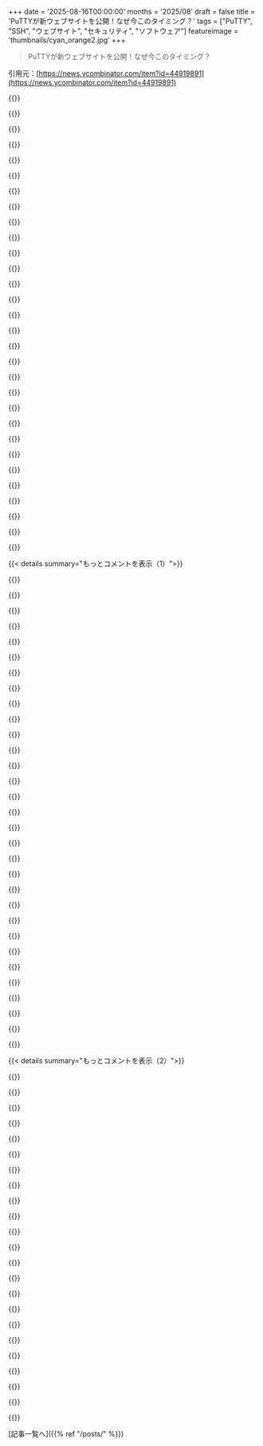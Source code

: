 +++
date = '2025-08-16T00:00:00'
months = '2025/08'
draft = false
title = 'PuTTYが新ウェブサイトを公開！なぜ今このタイミング？'
tags = ["PuTTY", "SSH", "ウェブサイト", "セキュリティ", "ソフトウェア"]
featureimage = 'thumbnails/cyan_orange2.jpg'
+++

> PuTTYが新ウェブサイトを公開！なぜ今このタイミング？

引用元：[https://news.ycombinator.com/item?id=44919891](https://news.ycombinator.com/item?id=44919891)




{{<matomeQuote body="PuTTY の FAQ には「新しいドメインはいらない、Google 検索で簡単に見つかるから現状で満足」って書いてあったんだよ。<br>でも、Google 検索が信頼できなくなったから、PuTTY 側も考えを変えたのかもね。<br>https://www.chiark.greenend.org.uk/~sgtatham/putty/faq.html#..." userName="thristian" createdAt="2025/08/16 06:59:41" color="#45d325">}}




{{<matomeQuote body="実は putty.org の持ち主がワクチンとかパンデミックについてデマを流してるんだ。最近それがネットや Hacker News (HN) で話題になったし、作者も Mastodon で言及してたんだよ。<br>きっと新しいサイトは、このデマサイトのせいで混乱しないように、ってことなんだろうね。<br>[1] https://www.theregister.com/2025/07/17/puttyorg_website_cont...<br>[2] https://news.ycombinator.com/item?id=44579265<br>[3] https://hachyderm.io/@simontatham/114846017785770922" userName="rezonant" createdAt="2025/08/16 07:44:30" color="#ff5c5c">}}




{{<matomeQuote body="それってデマなの？その人、この件について話すのに十分な経歴があるみたいだけど。putty.orgにあった動画はこれだよ。<br>https://x.com/oraclefilmsuk/status/1940851935797461481" userName="nailer" createdAt="2025/08/16 11:33:11" color="">}}




{{<matomeQuote body="権威があるから正しいってわけじゃないよ。putty.org の情報は、感染症の専門家たちのほとんどがデマだって言ってるんだから。" userName="zettabomb" createdAt="2025/08/16 12:21:47" color="">}}




{{<matomeQuote body="「putty」で検索したら putty.org が一番上に出たんだけど、フッターには「公式じゃない」って書いてあったよ。やっぱり、他社が管理する検索アルゴリズムに頼るのは良くないね。<br>あと、URL の最初の方にプロジェクト名があるのが普通って思っちゃうんだよね。" userName="ahmedfromtunis" createdAt="2025/08/16 07:13:05" color="">}}




{{<matomeQuote body="先週、SSHキー を作ることになって PuTTY を探したんだけど、似たような .org ドメインがいくつかあって、どれが公式か全然わかんなかったんだ。Mac 用のダウンロードも見つからず、変なエラーも出て困ったよ。<br>結局、Mac のコマンドラインで Xcode を使って SSHキー を作れたけどね。知らないソフトをダウンロードして使うのは、ちょっと怖いよね。" userName="hammock" createdAt="2025/08/16 14:28:37" color="#ff5733">}}




{{<matomeQuote body="それって専門知識からの議論じゃないの？それに、いくら多くの人が信じてるからって、それが真実だってことにはならないでしょ。" userName="nailer" createdAt="2025/08/16 13:57:28" color="">}}




{{<matomeQuote body="あの人、ワクチンとか感染症の専門家じゃないし、パンデミック中もデマを広めてたよ。" userName="0manrho" createdAt="2025/08/16 14:28:46" color="">}}




{{<matomeQuote body="医療や製薬の専門家ってことが、ワクチンについて話す資格がないってことにはならないと思うけど？" userName="nailer" createdAt="2025/08/16 19:16:03" color="">}}




{{<matomeQuote body="最初の3つのサイトはこれだよ。https://www.chiark.greenend.org.uk/~sgtatham/putty/latest.ht..., https://www.putty.org/ それに https://www.chiark.greenend.org.uk/~sgtatham/putty/ だよ。" userName="swah" createdAt="2025/08/16 09:51:03" color="#785bff">}}




{{<matomeQuote body="これって僕らが生きる現代社会だよね。「ファイザーのアレルギー・呼吸器疾患研究の副社長兼世界統括責任者」で25年のキャリアがある人がワクチンについて話す資格がないっていうなら、正直、誰が資格あるって言うんだ？" userName="f1shy" createdAt="2025/08/17 09:54:38" color="">}}




{{<matomeQuote body="Wikipediaの記事には公式ウェブサイトへのリンクがあって、詐欺サイトにはリンクしてないよ。見てみて。<br>https://en.m.wikipedia.org/wiki/PuTTY" userName="avhon1" createdAt="2025/08/16 22:00:18" color="#45d325">}}




{{<matomeQuote body="これってNotepad++チームがプラットフォームを使って政治的な意見を宣伝するのと似てるね。Facebookの「ページ」が所有者の個人的な意見を言う場になっちゃって、そこからだんだんダメになったのと同じ。こうなると、ウェブ全体がFacebook／Twitter／X／Instaの宣伝スパムみたいになっちゃうよ。" userName="zo1" createdAt="2025/08/16 11:17:07" color="">}}




{{<matomeQuote body="たとえばウイルス学やワクチン療法の専門家とか、現場で働く人とかね。そんなに想像力が必要かな？<br>この「現代社会」ってそんなに想像力が乏しいの？<br>僕らは少数意見が不当に抑圧されてるって嘆くんだろうね。あるいは権威や専門知識を盲目的に信頼することが一番じゃないって嘆くのか。<br>ああ、現代社会ってやつは。" userName="perching_aix" createdAt="2025/08/17 22:36:57" color="">}}




{{<matomeQuote body="putty.orgのページランキングは前より下がったみたい。<br>https://hachyderm.io/@simontatham/115027646348662282<br>最近の騒動が原因で、人々がputty.orgをダウンロードサイトとして casually にリストアップしていた偽のハイパーリンクを finally に整理し始めたんじゃないかな。それまではページランキングを押し上げてたんだろうけどね。僕もwikiで見つけて修正したし、僕だけじゃないはずだよ。" userName="JdeBP" createdAt="2025/08/16 10:00:21" color="#785bff">}}




{{<matomeQuote body="つまり専門家ってのは、自分が信じたい人だけを指すように、都合よく定義を調整するってことだね。みんな自分にふさわしい世界を持ってるってことさ。" userName="f1shy" createdAt="2025/08/18 05:22:09" color="">}}




{{<matomeQuote body="あの古くさいウェブサイトにはMac版がなかったんだよね。Unix版を使うべきだったのかな？<br>僕が怪しいと思った（でも試してみたら怖いエラーが出た）サイトはputtygen.comで、Homebrew（なんだか知らないけど）をインストールして、「sudo brew install putty」ってやるように言われたんだ。" userName="hammock" createdAt="2025/08/17 00:11:45" color="#45d325">}}




{{<matomeQuote body="MacのCLIコマンドをまだ発見してないなら、OpenSSLの「ssh-keygen」コマンドがSSHキーを作るのにいい方法だよ。いろんなOSに標準で入ってるか、軽いダウンロードで済むしね。OpenSSLのウェブサイト名も明確でいいよ。<br>https://docs.github.com/en/authentication/connecting-to-gith..." userName="ok_computer" createdAt="2025/08/16 14:47:27" color="#785bff">}}




{{<matomeQuote body="Googleの担当者がここを読んだりして、あのサイトにペナルティを科すことにしたってこともありえない話じゃないよね。" userName="whizzter" createdAt="2025/08/16 10:28:57" color="">}}




{{<matomeQuote body="少なくとも君は読解力で困ることはないだろうね。前のコメントも、君が現代世界について文句を言ってる理由も、これで完璧に理解できたよ。" userName="perching_aix" createdAt="2025/08/18 05:24:21" color="">}}




{{<matomeQuote body="”2020年から詐欺的なパンデミックと危険な注射に反対して検閲や中傷を受けてきた。私を知らないならそれが理由だ。”って言う人がいるけど、取るに足らない存在を重要に見せるための変なトリックだね！" userName="teaearlgraycold" createdAt="2025/08/16 08:38:33" color="">}}




{{<matomeQuote body="”ウクライナを支持する”って言うのと、ワクチンに関する誤情報を広めるのは全然違うことだよ…。" userName="rokkamokka" createdAt="2025/08/16 11:28:40" color="">}}




{{<matomeQuote body="OpenSSHとOpenSSLは全く関係ないプロジェクトだよ。" userName="wolf550e" createdAt="2025/08/16 19:24:42" color="">}}




{{<matomeQuote body="COVID-19の誤情報に関するMichael YeadonのWikipediaページを見てみて。：https:＼＼en.wikipedia.org＼wiki＼Michael_Yeadon#COVID-19_misinf..." userName="RALaBarge" createdAt="2025/08/16 12:19:39" color="#45d325">}}




{{<matomeQuote body="権威への訴えを文句を言っておいて、結局それで反論するなんて皮肉だよね。" userName="account42" createdAt="2025/08/18 08:30:20" color="">}}




{{<matomeQuote body="真実も理性も知恵も君を捕まえることはないだろうね。心配しなくていいよ、君は誰よりも速くて賢いんだから！そのまま進め！" userName="f1shy" createdAt="2025/08/18 14:37:54" color="">}}




{{<matomeQuote body="”第三者が管理する確率的アルゴリズムに頼るのは賢い戦略じゃない”って言うけど、それってAI業界とそのクライアントのほぼ全部のことだよね。" userName="sambull" createdAt="2025/08/16 14:47:57" color="">}}




{{<matomeQuote body="最初は怪しいと思ったけど、オリジナルの公式サイト（https://www.chiark.greenend.org.uk/~sgtatham/putty/）が本物だって確認してるよ。" userName="josephcsible" createdAt="2025/08/16 03:56:51" color="#45d325">}}




{{<matomeQuote body="開発者本人も彼のソーシャルメディア（https://hachyderm.io/@simontatham/115025974777386803）でそれについて投稿してるよ。" userName="pharrington" createdAt="2025/08/16 04:42:55" color="#45d325">}}




{{<matomeQuote body="へー、でもhachyderm.ioも俺にとっては信頼できる／認識できるドメインじゃないんだよね。信頼できないことばっかり！" userName="throaway920181" createdAt="2025/08/16 05:13:58" color="">}}




{{< details summary="もっとコメントを表示（1）">}}

{{<matomeQuote body="それは定義上、Simon Tathamのソーシャルメディアの正しいドメインだよ。ここで何を期待してるんだ？" userName="andrewflnr" createdAt="2025/08/16 05:22:25" color="">}}




{{<matomeQuote body="普通の人にそれがどうして分かるんだ？" userName="closewith" createdAt="2025/08/16 05:53:32" color="">}}




{{<matomeQuote body="ソーシャルネットワークやインターネットの信頼を意識する普通の人なら、https://hachyderm.io/@simontathamには作者のホームページへの検証済みリンクがあるから分かるよ。他の人たちはどうせ信頼を理解してないし、そもそも主要な質問の前に必要なステップが抜けてるんだ。" userName="viraptor" createdAt="2025/08/16 06:36:55" color="#ff5c5c">}}




{{<matomeQuote body="hachyderm.ioがホームページへの検証済みリンクがあるって言っても、hachyderm.ioをすでに信頼してなきゃ意味ないでしょ。" userName="jstanley" createdAt="2025/08/16 06:40:14" color="">}}




{{<matomeQuote body="それはすごく意味があるよ—自分で確認するには、相手側のメタ情報をチェックする必要があるんだ。詳しくはここ見てね：https://fedi.tips/how-do-i-verify-my-account/" userName="viraptor" createdAt="2025/08/16 06:44:51" color="#38d3d3">}}




{{<matomeQuote body="いや、全く意味ないって。インターネット上での身元確認って、まだ解決してない問題なんだから。" userName="closewith" createdAt="2025/08/16 07:09:37" color="">}}




{{<matomeQuote body="違うよ。検証済みって表示されてるウェブサイトの所有者が、そのソーシャルアカウントも持ってるってことだよ。どういう仕組みかは、https://joinmastodon.org/verification を見ればすぐ分かるよ。" userName="pferde" createdAt="2025/08/16 08:14:53" color="#ff33a1">}}




{{<matomeQuote body="いやいや、それってウェブサイトに特定のリンクがあるってだけだよ。Hacker Newsにいる俺たちなら、ターミナルみたいな重要なソフトウェアのソース更新に関する身元証明としては、それじゃ全然足りないって知ってるべきだろ。" userName="closewith" createdAt="2025/08/16 08:54:37" color="">}}




{{<matomeQuote body="誰もそれが身元を検証するなんて言ってないよ。他のウェブサイトの人が自分のソーシャルアカウントだと確認したってことだし、ソーシャルアカウントも逆方向で一致するってこと。実際の身元は全然関係ないし、元々そう。誰も言ってないことに対して反論してるだけだよ。<br>でも、元のダウンロードサイトが作者のものだと信じてるなら、ソーシャルアカウントについてもほぼ同じ保証があるって、このリンク検証は確認してるよ。（PuTTYのウェブサイトがハッキングされる可能性は別としてね）" userName="viraptor" createdAt="2025/08/16 09:16:56" color="#45d325">}}




{{<matomeQuote body="そうそう、君が最後に言った注意点がまさに、この方法が信用できない理由なんだよ。単一のリンクを埋め込める攻撃者と区別つかないんだから。<br>だから、アカウントが作者のものだと確認するんじゃなくて、サイトに特定のリンクがあることを確認してるだけ、それ以上じゃないんだ。" userName="closewith" createdAt="2025/08/16 09:44:41" color="">}}




{{<matomeQuote body="ただのリンクじゃダメだよ、`rel=”me”`属性が必要なんだから、これはこの目的のために作られたものさ: https://developer.mozilla.org/en-US/docs/Web/HTML/Reference/... <br>`＜meta＞`タグの追加とか、特定のコンテンツのページ作成は、ドメインの証明書発行みたいなもっと影響の大きい検証でも使われてる。<br>攻撃者が君のウェブサイトのHTMLを広範囲に編集できるなら、それがすでに問題だし、Mastodonが「この人がこのウェブサイトを管理してる」って検証しても、別に間違ってないんじゃないかな。" userName="Ukv" createdAt="2025/08/16 11:52:08" color="#ff33a1">}}




{{<matomeQuote body="じゃあさ…あんたにとって信頼できるドメインって、どんなやつなの？" userName="jachee" createdAt="2025/08/16 05:21:12" color="">}}




{{<matomeQuote body="そのページを読んで、情報目的でソーシャルメディアのプロフィールをリンクするって目的は理解してるんだね。でも、それが認証には全く向いてない、ましてやソフトウェアのサプライチェーンでは論外だってことは分かってないの？" userName="closewith" createdAt="2025/08/16 12:29:32" color="">}}




{{<matomeQuote body="https://www.chiark.greenend.org.uk/~sgtatham/putty/" userName="zaphirplane" createdAt="2025/08/16 05:22:52" color="">}}




{{<matomeQuote body="俺たちが開発者に、機密のプロダクションユーザー名や認証情報を入力する可能性のあるツールを、どこの誰とも知れないウェブサイトからダウンロードするように言うだけでも酷かったのにさ。こういうリンクみたいにね: https://www.chiark.greenend.org.uk/~sgtatham/putty/latest.ht...<br>なのに今度は、新しいサイトを投稿して、その変な「hachyderm」ソーシャルメディア投稿で新しいリンクが本物だって確認しちゃって、さらに悪くしたんだ。ああ、老害開発者が風に向かって叫んで、自分たちと「ブランド」の状況を悪くしたいだけって感じだよ。" userName="zo1" createdAt="2025/08/16 11:23:57" color="#45d325">}}




{{<matomeQuote body="XFN specってやつは、同じ人がWebページを管理してるってことを示すもんだぜ。Mastodonが認証に使ってるやり方については、さらに二つのスペックがあるらしいよ。" userName="Ukv" createdAt="2025/08/16 13:02:17" color="#ff5c5c">}}




{{<matomeQuote body="まさにそれ！最新ニュース2025-08-14に「新ウェブサイト、putty.software」「PuTTYのウェブサイトに新しいドメイン名ができた！」って書いてあるから、全部これで確定だよね。" userName="zugi" createdAt="2025/08/16 05:39:45" color="">}}




{{<matomeQuote body="だからFediverseって、あんまり普及しないんだよな。50万人の会社が自社で作った在庫管理システム並みに複雑に見えるもん。" userName="nottorp" createdAt="2025/08/16 08:32:54" color="">}}




{{<matomeQuote body="悪いけど、XHTML Friends Networkのrelタグは、信頼できる本人確認や認証にはならないって。あれは「これは俺のブログだよ」って低リスクな状況で使うもんだからね。ソフトウェアのサプライチェーンでURL変更のお知らせを認証するのに、まともな奴は使わないよ。" userName="closewith" createdAt="2025/08/16 13:53:52" color="#ff5c5c">}}




{{<matomeQuote body="＞ 彼らの変な“hachyderm”ソーシャルメディア投稿について<br>いい加減、テック系の人間はMastodonが何かってことを理解すべきだぜ。自分のためにもなるんだから。もう何年も経ってるんだぞ。" userName="viraptor" createdAt="2025/08/16 13:16:35" color="">}}




{{<matomeQuote body="リンク先のウェブサイト（https://www.chiark.greenend.org.uk/~sgtatham/）のソースコードを見たら、168行目に＜p＞I’m on Mastodon as ＜a rel=”me” href=”https://hachyderm.io/@simontatham”＞@simontatham@hachyderm.io＜/a＞.＜/p＞って記述があるんだぜ。もしそのウェブサイトを信用するなら、このMastodonアカウントが正しいって確信できるよ。" userName="aembleton" createdAt="2025/08/16 10:48:28" color="#ff33a1">}}




{{<matomeQuote body="だいたい月に1000万アクティブユーザーって推定されてるけど、オンラインの議論の根幹をなすものとは言えないよね。" userName="closewith" createdAt="2025/08/16 13:56:49" color="">}}




{{<matomeQuote body="Fediverseは好きなんだけどさ、どこのインスタンスにいるどのユーザーが本物なのか、見分けるのが難しいんだよな。" userName="RainyDayTmrw" createdAt="2025/08/16 05:24:55" color="">}}




{{<matomeQuote body="もし誰かがサイトをハッキングして、あのニュース記事を挿入しちゃったらどうするの？やっぱり本人に直接会って確認するのが一番だろ。" userName="roman_soldier" createdAt="2025/08/16 07:25:35" color="">}}




{{<matomeQuote body="もし攻撃者がHTMLを自由に編集できるページを乗っ取ったら、もうその時点でアウトだろ。たとえhrefとrel属性しか操作できなくても、JavaScript実行したりスタイルシート読み込んだりするのに十分なんだから。元のサイトが新しいサイトへのニュース投稿でリンクしてるのも同じ。攻撃者が勝手にニュース投稿追加できたら、それも意味ないってことになるの？" userName="Ukv" createdAt="2025/08/16 14:25:01" color="#ff5733">}}




{{<matomeQuote body="このリンク https://www.chiark.greenend.org.uk/~sgtatham/putty/latest.ht... が新しいサイトでさらに悪化したって？Hachydermの投稿で新しいリンクが本物だと確認したって言うけどさ、本家の https://www.chiark.greenend.org.uk/~sgtatham/putty/ で新サイトが明示的にリンクされて説明されてるのに、それでも納得できないの？ママに甘えたいだけじゃない？もう、雲に向かって叫んでるみたいだな。" userName="CRConrad" createdAt="2025/08/17 13:17:52" color="#ff33a1">}}




{{<matomeQuote body="メタタグだけじゃ証明書は取れないよ、それはすごく誤解を招くね。" userName="account42" createdAt="2025/08/18 08:42:19" color="">}}




{{<matomeQuote body="もしAが”俺はBだよ”って言ってて、Bが”俺もAだよ”って言ってるなら、だいたいの場合AとBは同じ人物だと信用できるんじゃない？違う？" userName="account42" createdAt="2025/08/18 08:41:04" color="">}}




{{<matomeQuote body="Simon Tathamの最も重要な仕事は、このページを維持することだね： https://www.chiark.greenend.org.uk/~sgtatham/puzzles/ <br>Minesを試してみてよ、絶対に推測しなくていいから。" userName="dlcarrier" createdAt="2025/08/16 05:26:24" color="">}}




{{<matomeQuote body="それ、すごいゲームのバリエーションだね。ページを共有してくれてありがとう。お宝だよ！" userName="bayindirh" createdAt="2025/08/16 08:05:39" color="">}}

{{</details>}}




{{< details summary="もっとコメントを表示（2）">}}

{{<matomeQuote body="もし絶対に推測しなくていいなら、俺が今まで見たことのない解決戦略があるはずだね。だって一番難しい難易度だと、頻繁に二つの選択肢で詰まっちゃうからさ。" userName="3836293648" createdAt="2025/08/16 20:46:59" color="">}}




{{<matomeQuote body="一つのあまり知られていない戦略は、フィールドに残っている地雷の数がわかってるってことだよ。特に終盤では、これが二つの地雷パターン間の膠着状態を打開できるんだ。" userName="genrilz" createdAt="2025/08/16 22:03:26" color="#ff5733">}}




{{<matomeQuote body="それは考えたんだけど、それでも俺には十分じゃなかったな。それか、俺が数えるのが下手なのかも。" userName="3836293648" createdAt="2025/08/17 22:25:25" color="">}}




{{<matomeQuote body="こういう、小さなプログラムが見つかるウェブページ、大好きだよ。" userName="ycuser2" createdAt="2025/08/16 09:42:05" color="">}}




{{<matomeQuote body="俺、Androidデバイスにはいつも真っ先にこれをインストールしてるよ。" userName="zvr" createdAt="2025/08/16 09:26:19" color="">}}




{{<matomeQuote body="昔、同僚とPuTTYをダウンロードする時、本物か偽物か不安だったんだ。同僚が『こんな素朴なウェブサイトは、まさしく本物のコンピュータサイエンティストが作ったに違いない』って言ってたのを覚えてるよ。" userName="horizion2025" createdAt="2025/08/16 11:55:22" color="#785bff">}}




{{<matomeQuote body="Windows TerminalとOpenSSHが出てから、PuTTYを使うことはほとんどなくなったな。でも組み込みシステムでシリアル通信する時には使うし、PuttyのCLI版をTerminalで使ってるよ。" userName="MortyWaves" createdAt="2025/08/16 04:23:23" color="">}}




{{<matomeQuote body="WindowsにSSHキーを預けるのは信用できないんだ。2年くらい前から、Linuxへの完全移行を準備してるよ。まだ代替が必要なWindowsソフトがいくつかあるけど、もうすぐだね。" userName="Helmut10001" createdAt="2025/08/16 05:42:02" color="#38d3d3">}}




{{<matomeQuote body="Terminalのフォントレンダリングって、もう直った？僕のノートPCだと、まだcmd.exeの方が良く見えるんだけど。" userName="oguz-ismail" createdAt="2025/08/16 04:26:40" color="">}}




{{<matomeQuote body="初めてTerminalを見た時から、テキストはcmd.exe（conhost経由）よりもきれいに見えたよ。" userName="recursive" createdAt="2025/08/16 05:00:19" color="">}}




{{<matomeQuote body="そんなに心配する必要ある？何百万台もの企業向けノートPCがWindows 11で問題なく動いてるじゃん。M$が悪で監視してるのは知ってるけど、そこまでじゃないって。" userName="mystifyingpoi" createdAt="2025/08/16 06:00:17" color="">}}




{{<matomeQuote body="＜https://imgur.com/a/qA1fr71＞これ見てよ。僕の目がおかしいのかな？このスクリーンショットだと、cmd.exeの方が滑らかに見えない？" userName="oguz-ismail" createdAt="2025/08/16 05:08:39" color="">}}




{{<matomeQuote body="うん、必要だよ。Windows Recallが5〜7秒ごとにデータマイニング監視のスクリーンショットを撮って、セキュリティやプライバシーを無視してるんだから。もう『お前は製品』じゃなくて、『動物園のペットで、行動を学習したい』ってレベルだよね。実際には、帯域幅の問題で毎秒記録してないだけで、3〜4秒のセキュリティ・プライバシーの隙間を与えてるわけじゃないよ。" userName="sshine" createdAt="2025/08/16 07:21:16" color="#45d325">}}




{{<matomeQuote body="さっさとLinuxに移行しちゃえよ。Wineで驚くほどたくさんのソフトが動くんだから。僕は20年近い経験を持つC#デベロッパーだけど、スタートメニューの広告にうんざりして、Arch Linuxに移行したんだ。Steamのゲームもほとんど問題なく動くよ。" userName="gregoryl" createdAt="2025/08/16 06:29:07" color="#785bff">}}




{{<matomeQuote body="俺はいつもMinGWとか似たようなプロジェクトを使ってたよ。個人的には、PuTTYって前からちょっとイライラする（でもすごく便利）ソフトだったんだよね。でも、最近はエコシステムが良くなってるみたいだけど。" userName="ZYbCRq22HbJ2y7" createdAt="2025/08/16 04:52:39" color="">}}




{{<matomeQuote body="確かに、あれと”Git Bash”はいつもちょっと変わった存在だったよね。今はネイティブの選択肢があるのが嬉しいな。" userName="MortyWaves" createdAt="2025/08/16 04:53:59" color="">}}




{{<matomeQuote body="あれ、スパイ機能は直ったの？これ見てみて。<br>https://github.com/MicrosoftDocs/terminal/issues/139" userName="Lammy" createdAt="2025/08/16 05:07:11" color="#785bff">}}




{{<matomeQuote body="MinGWはWindows上のGitよりも前からあるんだよね、確かに。このログをスキャンするのも面白いよ。<br>https://github.com/git-for-windows/build-extra/blob/main/Rel..." userName="ZYbCRq22HbJ2y7" createdAt="2025/08/16 06:06:10" color="">}}




{{<matomeQuote body="私も同意見。あのスクリーンショットだとcmdの方が良く見えるね。何があったんだろうね。" userName="recursive" createdAt="2025/08/16 07:02:13" color="">}}




{{<matomeQuote body="数年前のディストリビューションだと、Wineの新しいバージョンを入れるのが大変で、ちょっと困ることもあるよね。でも、Bottlesプロジェクトがこれをかなり解決してくれるのを見つけたんだ。<br>https://usebottles.com/<br>https://github.com/bottlesdevs/Bottles<br>普通のWineがダメだったいくつかのケースで素晴らしく機能したよ。" userName="samuell" createdAt="2025/08/16 15:53:57" color="">}}




{{<matomeQuote body="俺のTerminalはすごく良い感じだよ！見てみて。<br>https://imgur.com/a/js6Yzxf" userName="trenchpilgrim" createdAt="2025/08/16 05:40:42" color="">}}




{{<matomeQuote body="どのソフトか教えてくれる？（すごくニッチなものでもいいから）どこにギャップがあるのかすごく気になるんだ。" userName="malux85" createdAt="2025/08/16 06:44:16" color="">}}

{{</details>}}



[記事一覧へ]({{% ref "/posts/" %}})
